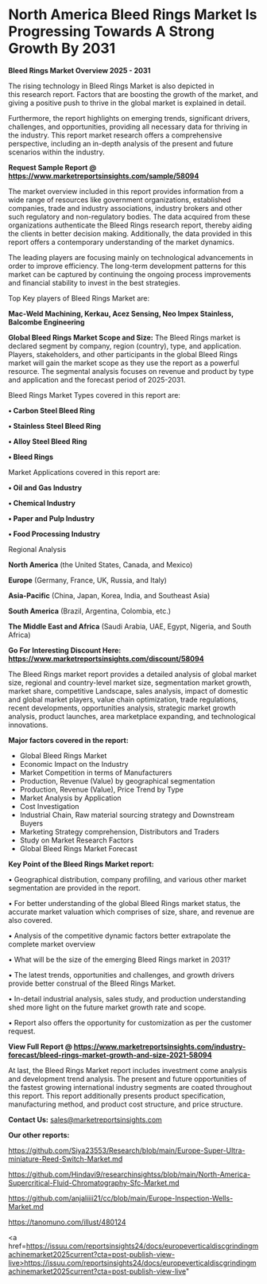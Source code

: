  # North America Bleed Rings Market Is Progressing Towards A Strong Growth By 2031

<Strong> Bleed Rings Market Overview 2025 - 2031</strong>

The rising technology in Bleed Rings Market is also depicted in this research report. Factors that are boosting the growth of the market, and giving a positive push to thrive in the global market is explained in detail.

Furthermore, the report highlights on emerging trends, significant drivers, challenges, and opportunities, providing all necessary data for thriving in the industry. This report market research offers a comprehensive perspective, including an in-depth analysis of the present and future scenarios within the industry.

<strong>Request Sample Report @ <a href=https://www.marketreportsinsights.com/sample/58094>https://www.marketreportsinsights.com/sample/58094</a></strong>

The market overview included in this report provides information from a wide range of resources like government organizations, established companies, trade and industry associations, industry brokers and other such regulatory and non-regulatory bodies. The data acquired from these organizations authenticate the Bleed Rings research report, thereby aiding the clients in better decision making. Additionally, the data provided in this report offers a contemporary understanding of the market dynamics.

The leading players are focusing mainly on technological advancements in order to improve efficiency. The long-term development patterns for this market can be captured by continuing the ongoing process improvements and financial stability to invest in the best strategies.

Top Key players of Bleed Rings Market are:

<strong>Mac-Weld Machining, Kerkau, Acez Sensing, Neo Impex Stainless, Balcombe Engineering</strong>

<strong><b>Global Bleed Rings Market Scope and Size:</b></strong>
The Bleed Rings market is declared segment by company, region (country), type, and application. Players, stakeholders, and other participants in the global Bleed Rings market will gain the market scope as they use the report as a powerful resource. The segmental analysis focuses on revenue and product by type and application and the forecast period of 2025-2031.

Bleed Rings Market Types covered in this report are:

<strong>• Carbon Steel Bleed Ring

• Stainless Steel Bleed Ring

• Alloy Steel Bleed Ring

• Bleed Rings</strong>

Market Applications covered in this report are:

<strong>• Oil and Gas Industry

• Chemical Industry

• Paper and Pulp Industry

• Food Processing Industry</strong> 

Regional Analysis

<strong>North America</strong> (the United States, Canada, and Mexico)

<strong>Europe</strong> (Germany, France, UK, Russia, and Italy)

<strong>Asia-Pacific</strong> (China, Japan, Korea, India, and Southeast Asia)

<strong>South America</strong> (Brazil, Argentina, Colombia, etc.)

<strong>The Middle East and Africa</strong> (Saudi Arabia, UAE, Egypt, Nigeria, and South Africa)

<strong>Go For Interesting Discount Here: <a href=https://www.marketreportsinsights.com/discount/58094>https://www.marketreportsinsights.com/discount/58094</a></strong>

The Bleed Rings market report provides a detailed analysis of global market size, regional and country-level market size, segmentation market growth, market share, competitive Landscape, sales analysis, impact of domestic and global market players, value chain optimization, trade regulations, recent developments, opportunities analysis, strategic market growth analysis, product launches, area marketplace expanding, and technological innovations.

<strong><b>Major factors covered in the report:</b></strong>
<ul>
  <li>Global Bleed Rings Market </li>
  <li>Economic Impact on the Industry</li>
  <li>Market Competition in terms of Manufacturers</li>
  <li>Production, Revenue (Value) by geographical segmentation</li>
  <li>Production, Revenue (Value), Price Trend by Type</li>
  <li>Market Analysis by Application</li>
  <li>Cost Investigation</li>
  <li>Industrial Chain, Raw material sourcing strategy and Downstream Buyers</li>
  <li>Marketing Strategy comprehension, Distributors and Traders</li>
  <li>Study on Market Research Factors</li>
  <li>Global Bleed Rings Market Forecast</li>
</ul>

<strong><b>Key Point of the Bleed Rings Market report:</b></strong>

• Geographical distribution, company profiling, and various other market segmentation are provided in the report.

• For better understanding of the global Bleed Rings market status, the accurate market valuation which comprises of size, share, and revenue are also covered.

• Analysis of the competitive dynamic factors better extrapolate the complete market overview

• What will be the size of the emerging Bleed Rings market in 2031?

• The latest trends, opportunities and challenges, and growth drivers provide better construal of the Bleed Rings Market.

• In-detail industrial analysis, sales study, and production understanding shed more light on the future market growth rate and scope.

• Report also offers the opportunity for customization as per the customer request.

<strong><b>View Full Report @ <a href=https://www.marketreportsinsights.com/industry-forecast/bleed-rings-market-growth-and-size-2021-58094>https://www.marketreportsinsights.com/industry-forecast/bleed-rings-market-growth-and-size-2021-58094</a></b></strong>


At last, the Bleed Rings Market report includes investment come analysis and development trend analysis. The present and future opportunities of the fastest growing international industry segments are coated throughout this report. This report additionally presents product specification, manufacturing method, and product cost structure, and price structure.

<strong>Contact Us:</strong>
sales@marketreportsinsights.com

<strong>Our other reports:</strong>

<a href=https://github.com/Siya23553/Research/blob/main/Europe-Super-Ultra-miniature-Reed-Switch-Market.md>https://github.com/Siya23553/Research/blob/main/Europe-Super-Ultra-miniature-Reed-Switch-Market.md</a>

<a href=https://github.com/Hindavi9/researchinsightss/blob/main/North-America-Supercritical-Fluid-Chromatography-Sfc-Market.md>https://github.com/Hindavi9/researchinsightss/blob/main/North-America-Supercritical-Fluid-Chromatography-Sfc-Market.md</a>

<a href=https://github.com/anjaliiii21/cc/blob/main/Europe-Inspection-Wells-Market.md>https://github.com/anjaliiii21/cc/blob/main/Europe-Inspection-Wells-Market.md</a>

<a href=https://tanomuno.com/illust/480124>https://tanomuno.com/illust/480124</a>

<a href=https://issuu.com/reportsinsights24/docs/europeverticaldiscgrindingmachinemarket2025current?cta=post-publish-view-live>https://issuu.com/reportsinsights24/docs/europeverticaldiscgrindingmachinemarket2025current?cta=post-publish-view-live</a>"
